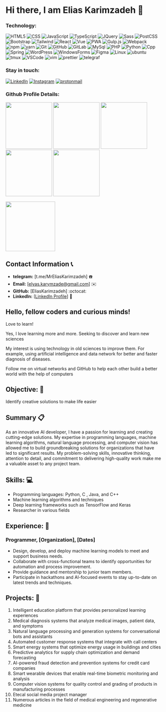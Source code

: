 <!-- [![Typing SVG](https://readme-typing-svg.demolab.com?font=Joti+One&size=40&pause=1000&color=6CC644&vCenter=true&width=590&lines=I'm+Reza+Effati+Moghaddam;Web+Developer;Experienced+UI%2FUX+Designer;4%2B+years+of+coding+experience;Always+learning+a+new+things)](https://git.io/typing-svg)

#### My Social Networks

<a href="[https://www.linkedin.com/in/effati78](https://www.linkedin.com/in/elias-karimzadeh-a7a9b8283/)" target="_blank">
<img src="https://user-images.githubusercontent.com/56348113/202894111-e6dda54b-8937-47ac-93f6-770617cda70c.svg" alt="linkedin" width="70">
</a>

<a href="https://t.me/MrEliasKarimzadeh" target="_blank">
<img src="https://user-images.githubusercontent.com/56348113/202894127-727e0f44-c95c-46af-b1bd-63bb850de110.svg" alt="telegram" width="70">
</a>

<a href="https://www.instagram.com/elyaskarymzade/" target="_blank">
<img src="https://user-images.githubusercontent.com/56348113/202894124-1ad37b41-e42a-4bef-afbf-cdfb872165e9.svg" alt="instagram" width="70">
</a> -->



<h1 align="left">Hi there, I am Elias Karimzadeh 👋</h1>
  
### Technology:
![HTML5](https://img.shields.io/badge/-HTML5-000?&logo=html5&logoColor=E34F26)
![CSS](https://img.shields.io/badge/-CSS-000?&logo=css3&logoColor=1572B6)
![JavaScript](https://img.shields.io/badge/-JavaScript-000?&logo=JavaScript)
![TypeScript](https://img.shields.io/badge/-TypeScript-000?&logo=TypeScript)
![JQuery](https://img.shields.io/badge/-JQuery-000?&logo=JQuery&logoColor=007ACC)
![Sass](https://img.shields.io/badge/-Sass-000?&logo=Sass)
![PostCSS](https://img.shields.io/badge/-PostCSS-000?&logo=PostCSS&logoColor=D23925)
![Bootstrap](https://img.shields.io/badge/-Bootstrap-000?&logo=Bootstrap)
![Tailwind](https://img.shields.io/badge/-TailwindCSS-000?&logo=TailwindCSS)
![React](https://img.shields.io/badge/-React-000?&logo=React)
![Vue](https://img.shields.io/badge/-Vue-000?&logo=vue.js)
![PWA](https://img.shields.io/badge/-PWA-000?&logo=PWA)
![Gulp.js](https://img.shields.io/badge/-Gulp.js-000?&logo=Gulp)
![Webpack](https://img.shields.io/badge/-Webpack-000?&logo=Webpack)
![npm](https://img.shields.io/badge/-NPM-000?&logo=npm)
![yarn](https://img.shields.io/badge/-Yarn-000?&logo=yarn)
![Git](https://img.shields.io/badge/-Git-000?&logo=git)
![GitHub](https://img.shields.io/badge/-Github-000?&logo=GitHub)
![GitLab](https://img.shields.io/badge/-Gitlab-000?&logo=GitLab)
![MySql](https://img.shields.io/badge/-MySql-000?&logo=MySql)
![PHP](https://img.shields.io/badge/-PHP-000?&logo=PHP)
![Python](https://img.shields.io/badge/-Python-000?&logo=Python)
![Cpp](https://img.shields.io/badge/-C%2B%2B-000?&logo=C%2B%2B&logoColor=6092C7)
![Spring](https://img.shields.io/badge/-Spring-000?&logo=Spring)
![WordPress](https://img.shields.io/badge/-WordPress-000?&logo=WordPress)
![WindowsForms](https://img.shields.io/badge/-WinForms-000?&logo=csharp&logoColor=9468CC)
![Figma](https://img.shields.io/badge/-Figma-000?&logo=Figma)
![Linux](https://img.shields.io/badge/-Linux-000?&logo=Linux)
![ubuntu](https://img.shields.io/badge/-Ubuntu-000?&logo=ubuntu)
![tmux](https://img.shields.io/badge/-Tmux-000?&logo=tmux)
![VSCode](https://img.shields.io/badge/-VSCode-000?&logo=visualstudiocode&logoColor=307CB1)
![vim](https://img.shields.io/badge/-Vim-000?&logo=vim&logoColor=479433)
![prettier](https://img.shields.io/badge/-Prettier-000?&logo=prettier)
![telegraf](https://img.shields.io/badge/-Telegraf.js-000?&logo=telegram)

### Stay in touch:
[![LinkedIn](https://img.shields.io/badge/-LinkedIn-000?&logo=LinkedIn&logoColor=0077B5)]([https://www.linkedin.com/in/elias-karimzadeh-a7a9b8283/)
[![Instagram](https://img.shields.io/badge/-Instagram-000?&logo=Instagram)](https://www.instagram.com/elyaskarymzade/)
[![protonmail](https://img.shields.io/badge/-nouriannajafabadi@proton.me-000?&logo=protonmail)](mailto:Elias.Karimzadeh@proton.me)

### Github Profile Details:

<p align="left">
<img height="150em" src="http://github-profile-summary-cards.vercel.app/api/cards/profile-details?username=EliasKarimzadeh&theme=github_dark"/>
<img height="150em" src="http://github-profile-summary-cards.vercel.app/api/cards/stats?username=EliasKarimzadeh&theme=github_dark"/>
<img height="150em" src="http://github-profile-summary-cards.vercel.app/api/cards/productive-time?username=EliasKarimzadeh&theme=github_dark&utcOffset=8"/>
<img height="150em" src="http://github-profile-summary-cards.vercel.app/api/cards/most-commit-language?username=EliasKarimzadeh&theme=github_dark"/>
<img height="150em" src="http://github-profile-summary-cards.vercel.app/api/cards/repos-per-language?username=EliasKarimzadeh&theme=github_dark"/>
</p>

<div align="left">
<img height="160em" src="https://github.com/EliasKarimzadeh/About/blob/output/github-contribution-grid-snake.svg?palette=github">
</div>

## **Contact Information** :telephone_receiver:
- **telegram:** [t.me/MrEliasKarimzadeh] :telephone:
- **Email:** [elyas.karymzade@gmail.com] :envelope:
- **GitHub:** [EliasKarimzadeh] :octocat:
- **LinkedIn:** [[LinkedIn Profile](https://www.linkedin.com/in/elias-karimzadeh-a7a9b8283/)] :briefcase:
## Hello, fellow coders and curious minds!

Love to learn!

Yes, I love learning more and more. Seeking to discover and learn new sciences

My interest is using technology in old sciences to improve them. For example, using artificial intelligence and data network for better and faster diagnosis of diseases.

Follow me on virtual networks and GitHub to help each other build a better world with the help of computers

## **Objective:** :dart:
Identify creative solutions to make life easier

## **Summary** :clipboard:
As an innovative AI developer, I have a passion for learning and creating cutting-edge solutions. My expertise in programming languages, machine learning algorithms, natural language processing, and computer vision has allowed me to build groundbreaking solutions for organizations that have led to significant results. My problem-solving skills, innovative thinking, attention to detail, and commitment to delivering high-quality work make me a valuable asset to any project team.

## **Skills:** :computer:
- Programming languages: Python, C , Java, and C++
- Machine learning algorithms and techniques
- Deep learning frameworks such as TensorFlow and Keras
- Researcher in various fields

## **Experience:** :briefcase:
### **Programmer**, [Organization], [Dates]
- Design, develop, and deploy machine learning models to meet and support business needs.
- Collaborate with cross-functional teams to identify opportunities for automation and process improvement.
- Provide guidance and mentorship to junior team members.
- Participate in hackathons and AI-focused events to stay up-to-date on latest trends and techniques.

## **Projects:** :rocket:
1. Intelligent education platform that provides personalized learning experiences
2. Medical diagnosis systems that analyze medical images, patient data, and symptoms
3. Natural language processing and generation systems for conversational bots and assistants
4. Automated customer response systems that integrate with call centers
5. Smart energy systems that optimize energy usage in buildings and cities
6. Predictive analytics for supply chain optimization and demand forecasting
7. AI-powered fraud detection and prevention systems for credit card companies
8. Smart wearable devices that enable real-time biometric monitoring and analysis
9. Computer vision systems for quality control and grading of products in manufacturing processes
10. Etecal social media project manager
11. Numerous articles in the field of medical engineering and regenerative medicine
